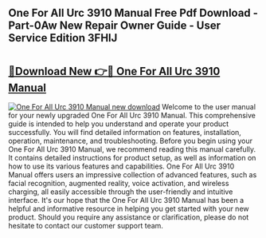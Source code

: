 ## One For All Urc 3910 Manual Free Pdf Download - Part-0Aw New Repair Owner Guide - User Service Edition 3FHlJ

# <h2><a href="http://cf19200.oget.top/?id=One+For+All+Urc+3910+Manual">🔗Download New 👉🔴 One For All Urc 3910 Manual</a></h2>

[![One For All Urc 3910 Manual new download](https://i.imgur.com/5g1atiW.png)](http://cf19200.oget.top/?id=One+For+All+Urc+3910+Manual)
Welcome to the user manual for your newly upgraded One For All Urc 3910 Manual. This comprehensive guide is intended to help you understand and operate your product successfully. You will find detailed information on features, installation, operation, maintenance, and troubleshooting. Before you begin using your One For All Urc 3910 Manual, we recommend reading this manual carefully. It contains detailed instructions for product setup, as well as information on how to use its various features and capabilities. One For All Urc 3910 Manual offers users an impressive collection of advanced features, such as facial recognition, augmented reality, voice activation, and wireless charging, all easily accessible through the user-friendly and intuitive interface. It's our hope that the One For All Urc 3910 Manual has been a helpful and informative resource in helping you get started with your new product. Should you require any assistance or clarification, please do not hesitate to contact our customer support team.
